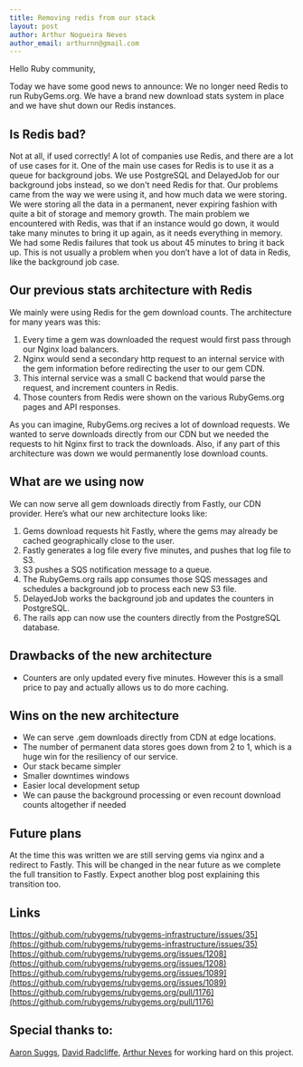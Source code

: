 ```yaml
---
title: Removing redis from our stack
layout: post
author: Arthur Nogueira Neves
author_email: arthurnn@gmail.com
---
```


Hello Ruby community,

Today we have some good news to announce: We no longer need Redis to run RubyGems.org. We have a brand new download stats system in place and we have shut down our Redis instances.

## Is Redis bad?
Not at all, if used correctly! A lot of companies use Redis, and there are a lot of use cases for it. One of the main use cases for Redis is to use it as a queue for background jobs. We use PostgreSQL and DelayedJob for our background jobs instead, so we don't need Redis for that. Our problems came from the way we were using it, and how much data we were storing. We were storing all the data in a permanent, never expiring fashion with quite a bit of storage and memory growth.
The main problem we encountered with Redis, was that if an instance would go down, it would take many minutes to bring it up again, as it needs everything in memory. We had some Redis failures that took us about 45 minutes to bring it back up. This is not usually a problem when you don’t have a lot of data in Redis, like the background job case.

## Our previous stats architecture with Redis
We mainly were using Redis for the gem download counts. The architecture for many years was this:  
1. Every time a gem was downloaded the request would first pass through our Nginx load balancers.  
2. Nginx would send a secondary http request to an internal service with the gem information before redirecting the user to our gem CDN.  
3. This internal service was a small C backend that would parse the request, and increment counters in Redis.  
4. Those counters from Redis were shown on the various RubyGems.org pages and API responses.  

As you can imagine, RubyGems.org recives a lot of download requests. We wanted to serve downloads directly from our CDN but we needed the requests to hit Nginx first to track the downloads. Also, if any part of this architecture was down we would permanently lose download counts.

## What are we using now
We can now serve all gem downloads directly from Fastly, our CDN provider. Here’s what our new architecture looks like:  
1. Gems download requests hit Fastly, where the gems may already be cached geographically close to the user.  
2. Fastly generates a log file every five minutes, and pushes that log file to S3.  
3. S3 pushes a SQS notification message to a queue.  
4. The RubyGems.org rails app consumes those SQS messages and schedules a background job to process each new S3 file.  
5. DelayedJob works the background job and updates the counters in PostgreSQL.  
6. The rails app can now use the counters directly from the PostgreSQL database.  

## Drawbacks of the new architecture
- Counters are only updated every five minutes. However this is a small price to pay and actually allows us to do more caching.

## Wins on the new architecture
- We can serve .gem downloads directly from CDN at edge locations.
- The number of permanent data stores goes down from 2 to 1, which is a huge win for the resiliency of our service.
- Our stack became simpler
- Smaller downtimes windows
- Easier local development setup
- We can pause the background processing or even recount download counts altogether if needed

## Future plans
At the time this was written we are still serving gems via nginx and a redirect to Fastly. This will be changed in the near future as we complete the full transition to Fastly. Expect another blog post explaining this transition too.

## Links
[https://github.com/rubygems/rubygems-infrastructure/issues/35](https://github.com/rubygems/rubygems-infrastructure/issues/35)
[https://github.com/rubygems/rubygems.org/issues/1208](https://github.com/rubygems/rubygems.org/issues/1208)
[https://github.com/rubygems/rubygems.org/issues/1089](https://github.com/rubygems/rubygems.org/issues/1089)
[https://github.com/rubygems/rubygems.org/pull/1176](https://github.com/rubygems/rubygems.org/pull/1176)

## Special thanks to:
[Aaron Suggs](https://github.com/ktheory), [David Radcliffe](https://github.com/dwradcliffe), [Arthur Neves](https://github.com/arthurnn) for working hard on this project.

